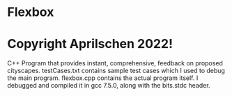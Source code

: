 # Flexbox
# Copyright Aprilschen 2022!
C++ Program that provides instant, comprehensive, feedback on proposed cityscapes.
testCases.txt contains sample test cases which I used to debug the main program.
flexbox.cpp contains the actual program itself. I debugged and compiled it in gcc 7.5.0, along with the bits.stdc header.
